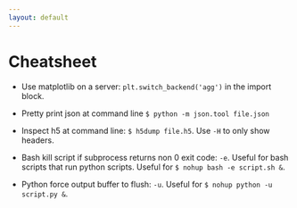 ```yaml
---
layout: default
---
```


# Cheatsheet

- Use matplotlib on a server: `plt.switch_backend('agg')` in the import block.

- Pretty print json at command line `$ python -m json.tool file.json`

- Inspect h5 at command line: `$ h5dump file.h5`.  Use `-H` to only show headers.

- Bash kill script if subprocess returns non 0 exit code: `-e`.  Useful for bash scripts that run python scripts.  Useful for `$ nohup bash -e script.sh &`.

- Python force output buffer to flush: `-u`.  Useful for `$ nohup python -u script.py &`.
